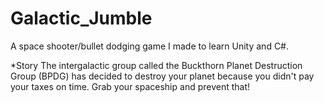 # Galactic_Jumble
A space shooter/bullet dodging game I made to learn Unity and C#.

*Story
The intergalactic group called the Buckthorn Planet Destruction Group (BPDG) has decided to destroy your planet because you didn't pay your taxes on time.
Grab your spaceship and prevent that!
